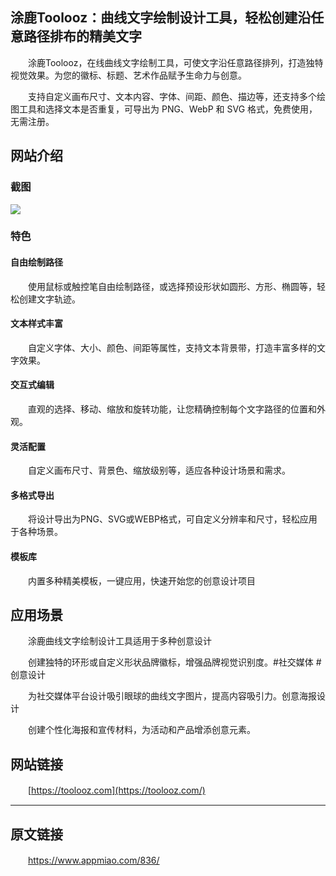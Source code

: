 ## 涂鹿Toolooz：曲线文字绘制设计工具，轻松创建沿任意路径排布的精美文字

　　涂鹿Toolooz，在线曲线文字绘制工具，可使文字沿任意路径排列，打造独特视觉效果。为您的徽标、标题、艺术作品赋予生命力与创意。

　　支持自定义画布尺寸、文本内容、字体、间距、颜色、描边等，还支持多个绘图工具和选择文本是否重复，可导出为 PNG、WebP 和 SVG 格式，免费使用，无需注册。

## 网站介绍

### 截图

![](https://cdn.jsdelivr.net/gh/kmfx/tuchuang@main/img/202505191632987.png)

### 特色

#### 自由绘制路径

　　使用鼠标或触控笔自由绘制路径，或选择预设形状如圆形、方形、椭圆等，轻松创建文字轨迹。

#### 文本样式丰富

　　自定义字体、大小、颜色、间距等属性，支持文本背景带，打造丰富多样的文字效果。

#### 交互式编辑

　　直观的选择、移动、缩放和旋转功能，让您精确控制每个文字路径的位置和外观。

#### 灵活配置

　　自定义画布尺寸、背景色、缩放级别等，适应各种设计场景和需求。

#### 多格式导出

　　将设计导出为PNG、SVG或WEBP格式，可自定义分辨率和尺寸，轻松应用于各种场景。

#### 模板库

　　内置多种精美模板，一键应用，快速开始您的创意设计项目

## 应用场景

　　涂鹿曲线文字绘制设计工具适用于多种创意设计

　　创建独特的环形或自定义形状品牌徽标，增强品牌视觉识别度。#社交媒体 #创意设计

　　为社交媒体平台设计吸引眼球的曲线文字图片，提高内容吸引力。创意海报设计

　　创建个性化海报和宣传材料，为活动和产品增添创意元素。

## 网站链接

　　[https://toolooz.com](https://toolooz.com/)

---

## 原文链接

　　<https://www.appmiao.com/836/>
